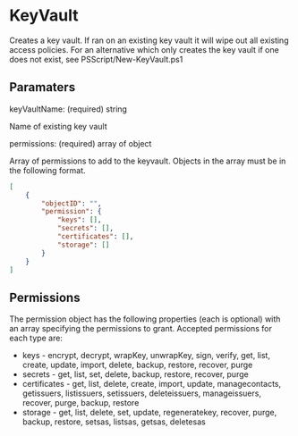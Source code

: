 # KeyVault

Creates a key vault.
If ran on an existing key vault it will wipe out all existing access policies.
For an alternative which only creates the key vault if one does not exist, see PSScript/New-KeyVault.ps1

## Paramaters

keyVaultName: (required) string

Name of existing key vault

permissions: (required) array of object

Array of permissions to add to the keyvault.
Objects in the array must be in the following format.

```json
[
    {
        "objectID": "",
        "permission": {
            "keys": [],
            "secrets": [],
            "certificates": [],
            "storage": []
        }
    }
]
```

## Permissions

The permission object has the following properties (each is optional) with an array specifying the permissions to grant.
Accepted permissions for each type are:

* keys - encrypt, decrypt, wrapKey, unwrapKey, sign, verify, get, list, create, update, import, delete, backup, restore, recover, purge
* secrets - get, list, set, delete, backup, restore, recover, purge
* certificates - get, list, delete, create, import, update, managecontacts, getissuers, listissuers, setissuers, deleteissuers, manageissuers, recover, purge, backup, restore
* storage - get, list, delete, set, update, regeneratekey, recover, purge, backup, restore, setsas, listsas, getsas, deletesas
